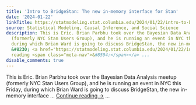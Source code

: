 ```yaml
---
title: 'Intro to BridgeStan: The new in-memory interface for Stan'
date: '2024-01-22'
linkTitle: https://statmodeling.stat.columbia.edu/2024/01/22/intro-to-bridgestan-the-new-in-memory-interface-for-stan/
source: Statistical Modeling, Causal Inference, and Social Science
description: This is Eric. Brian Parbhu took over the Bayesian Data Analysis meetup
  (formerly NYC Stan Users Group), and he is running an event in NYC this Friday,
  during which Brian Ward is going to discuss BridgeStan, the new in-memory interface
  &#8230; <a href="https://statmodeling.stat.columbia.edu/2024/01/22/intro-to-bridgestan-the-new-in-memory-interface-for-stan/">Continue
  reading <span class="meta-nav">&#8594;</span></a> ...
disable_comments: true
---
```

This is Eric. Brian Parbhu took over the Bayesian Data Analysis meetup (formerly NYC Stan Users Group), and he is running an event in NYC this Friday, during which Brian Ward is going to discuss BridgeStan, the new in-memory interface &#8230; <a href="https://statmodeling.stat.columbia.edu/2024/01/22/intro-to-bridgestan-the-new-in-memory-interface-for-stan/">Continue reading <span class="meta-nav">&#8594;</span></a> ...